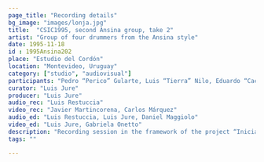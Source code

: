 ```yaml
---
page_title: "Recording details"
bg_image: "images/lonja.jpg"
title:  "CSIC1995, second Ansina group, take 2"  
artist: "Group of four drummers from the Ansina style"  
date: 1995-11-18
id : 1995Ansina202
place: "Estudio del Cordón"  
location: "Montevideo, Uruguay"  
category: ["studio", "audiovisual"]
participants: "Pedro “Perico” Gularte, Luis “Tierra” Nilo, Eduardo “Cacho” Giménez, Raúl “Neno” Magariños"  
curator: "Luis Jure"  
producer: "Luis Jure"  
audio_rec: "Luis Restuccia"  
video_rec: "Javier Martincorena, Carlos Márquez"  
audio_ed: "Luis Restuccia, Luis Jure, Daniel Maggiolo"  
video_ed: "Luis Jure, Gabriela Onetto"  
description: "Recording session in the framework of the project “Iniciación a la documentación y análisis del candombe afro-uruguayo” carried out by Luis Jure funded by CSIC, the research agency of the University. Original edit from the 1995 video “Los tambores: tres llamadas”."  
tags: ""  

---
```

